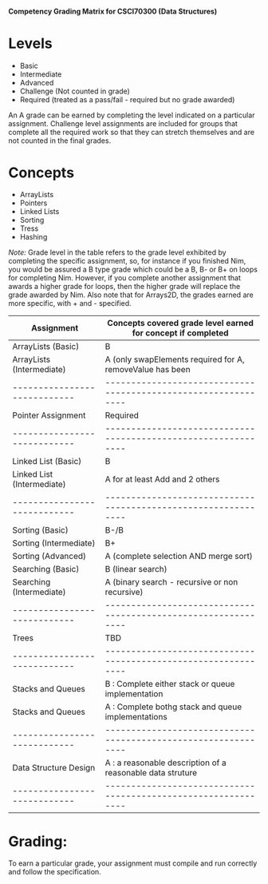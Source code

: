 #### Competency Grading Matrix for CSCI70300 (Data Structures)

# Levels
- Basic
- Intermediate
- Advanced
- Challenge (Not counted in grade)
- Required (treated as a pass/fail - required but no grade awarded)

An A grade can be earned by completing the level indicated on a
particular assignment. Challenge level assignments are included for
groups that complete all the required work so that they can stretch themselves and 
are not counted in the final grades.


# Concepts
- ArrayLists
- Pointers
- Linked Lists
- Sorting 
- Tress
- Hashing


*Note:* Grade level in the table refers to the grade level exhibited
by completing the specific assignment, so, for instance if you
finished Nim, you would be assured a B type grade which could be a B,
B- or B+ on loops for completing Nim.  However, if you complete another assignment that awards a higher grade for loops, then the higher grade will replace the grade awarded by Nim. Also note that for Arrays2D, the grades earned are more specific, with + and - specified. 


| Assignment                 | Concepts covered grade level earned for concept if completed |
|----------------------------|--------------------------------------------------------------|
| ArrayLists (Basic)         | B                                                            |
| ArrayLists (Intermediate)  | A (only swapElements required for A, removeValue has been    |                                                 |                    |                            | changed to Challenge level and is optional).                 |
|----------------------------|--------------------------------------------------------------|
| Pointer Assignment         | Required                                                     |
|----------------------------|--------------------------------------------------------------|
| Linked List  (Basic)       | B                                                            |
| Linked List (Intermediate) | A for at least Add and 2 others                              |
|----------------------------|--------------------------------------------------------------|
| Sorting  (Basic)           | B-/B                                                         |
| Sorting (Intermediate)     | B+                                                           |
| Sorting (Advanced)         | A (complete selection AND merge sort)                        |
| Searching (Basic)          | B (linear search)                                            |
| Searching (Intermediate)   | A (binary search - recursive or non recursive)               |
|----------------------------|--------------------------------------------------------------|
| Trees                      | TBD                                                          |
|----------------------------|--------------------------------------------------------------|
| Stacks and Queues          | B : Complete either  stack or queue implementation           |
| Stacks and Queues          | A : Complete bothg stack and queue implementations           | 
|----------------------------|--------------------------------------------------------------|
| Data Structure Design      | A : a reasonable description of a reasonable data struture   |                           | Challenge                  |     design                                                   |
|----------------------------|--------------------------------------------------------------|


# Grading: 


To earn a particular grade, your assignment must compile and run correctly and follow the specification. 


